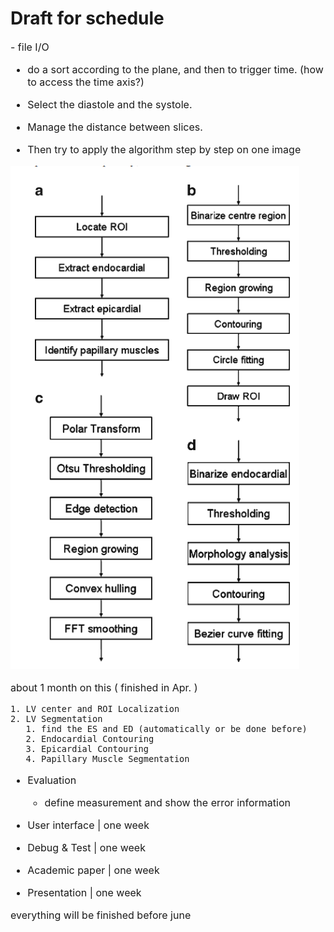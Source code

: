 # Draft for schedule
<font size=3>
- file I/O

- do a sort according to the plane, and then to trigger time. (how to access the time axis?)

- Select the diastole and the systole. 

- Manage the distance between slices.

- Then try to apply the algorithm step by step on one image

![img](pic/algorithm.png)

about 1 month on this ( finished in Apr. )

    1. LV center and ROI Localization
    2. LV Segmentation
       1. find the ES and ED (automatically or be done before)
       2. Endocardial Contouring
       3. Epicardial Contouring
       4. Papillary Muscle Segmentation

- Evaluation
  - define measurement and show the error information

- User interface | one week

- Debug & Test | one week 

- Academic paper | one week

- Presentation | one week

everything will be finished before june